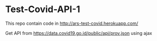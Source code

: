 # Test-Covid-API-1

This repo contain code in http://ars-test-covid.herokuapp.com/

Get API from https://data.covid19.go.id/public/api/prov.json using ajax
